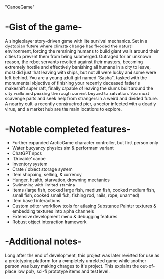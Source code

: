 "CanoeGame"

# -Gist of the game-
A singleplayer story-driven game with lite survival mechanics. Set in a dystopian future where climate change has flooded the natural environment, forcing the remaining humans to build giant walls around their cities to prevent them from being submerged. Outraged for an unknown reason, the robot servants revolted against their masters, becoming extremely hostile and effectively banishing all humans in a city to leave, most did just that leaving with ships, but not all were lucky and some were left behind. You are a young adult girl named "Sasha", tasked with the monumental objective of finishing your recently deceased father's makeshift super raft, finally capable of leaving the slums built around the city walls and passing the rough current beyond to salvation. You must scavenge parts and seek help from strangers in a weird and divided future. A nearby cult, a recently constructred pier, a sector infected with a deadly virus, and a market hub are the main locations to explore.

# -Notable completed features-
- Further expanded ArcticGame character controller, but first person only
- Water buoyancy physics sim & performant variant
- ChatGPT npcs
- 'Drivable' canoe
- Inventory system
- Crate / object storage system
- Item shopping, selling, & currency
- Hunger, health, starvation, drowning mechanics
- Swimming with limited stamina
- Items (large fish, cooked large fish, medium fish, cooked medium fish, small fish, cooked small fish, fishing rod, nails, rope, unarmed)
- Item based interactions
- Custom editor workflow tools for atlasing Substance Painter textures & embedding textures into alpha channels
- Extensive development menu & debugging features
- Robust object interaction framework

# -Additional notes-
Long after the end of development, this project was later revisted for use as a prototyping platform for a completely unrelated game while another person was busy making changes to it's project. This explains the out-of-place low poly, sci-fi prototype items and test level.
